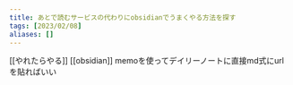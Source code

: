 ```yaml
---
title: あとで読むサービスの代わりにobsidianでうまくやる方法を探す
tags: [2023/02/08]
aliases: []
---
```


[[やれたらやる]]
[[obsidian]]
memoを使ってデイリーノートに直接md式にurlを貼ればいい
